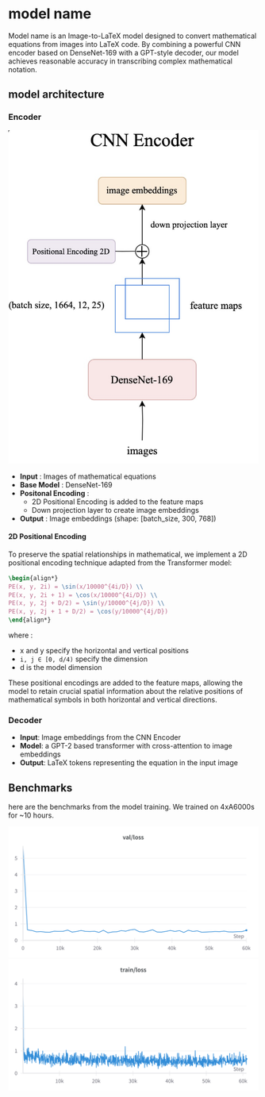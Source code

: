 # model name

Model name is an Image-to-LaTeX model designed to convert mathematical equations from images into LaTeX code. By combining a powerful CNN encoder based on DenseNet-169 with a GPT-style decoder, our model achieves reasonable accuracy in transcribing complex mathematical notation.

## model architecture

### Encoder

![CNN Encoder Architecture](./assets/encode.jpeg)

- **Input** : Images of mathematical equations
- **Base Model** : DenseNet-169
- **Positonal Encoding** : 
  - 2D Positional Encoding is added to the feature maps
  - Down projection layer to create image embeddings
- **Output** : Image embeddings (shape: [batch_size, 300, 768])


#### 2D Positional Encoding

To preserve the spatial relationships in mathematical, we implement a 2D positional encoding technique adapted from the Transformer model:


```latex
\begin{align*}
PE(x, y, 2i) = \sin(x/10000^{4i/D}) \\
PE(x, y, 2i + 1) = \cos(x/10000^{4i/D}) \\
PE(x, y, 2j + D/2) = \sin(y/10000^{4j/D}) \\
PE(x, y, 2j + 1 + D/2) = \cos(y/10000^{4j/D})
\end{align*}
```

where :
- x and y specify the horizontal and vertical positions
- `i, j ∈ [0, d/4)` specify the dimension
- d is the model dimension

These positional encodings are added to the feature maps, allowing the model to retain crucial spatial information about the relative positions of mathematical symbols in both horizontal and vertical directions.



### Decoder
- **Input**: Image embeddings from the CNN Encoder
- **Model**: a GPT-2 based transformer with cross-attention to image embeddings
- **Output**: LaTeX tokens representing the equation in the input image

## Benchmarks
here are the benchmarks from the model training. We trained on 4xA6000s for ~10 hours.

![val_loss](./assets/val-loss.png)
![train_loss](./assets/train-loss.png)

